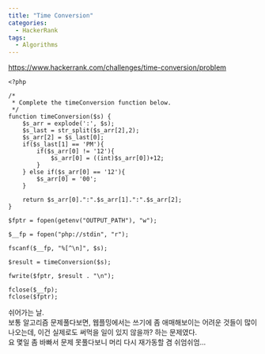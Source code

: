 ```yaml
---
title: "Time Conversion"
categories:
  - HackerRank
tags:
  - Algorithms
---
```


<https://www.hackerrank.com/challenges/time-conversion/problem>

    <?php
    
    /*
     * Complete the timeConversion function below.
     */
    function timeConversion($s) {
        $s_arr = explode(':', $s);
        $s_last = str_split($s_arr[2],2);
        $s_arr[2] = $s_last[0];
        if($s_last[1] == 'PM'){
            if($s_arr[0] != '12'){
                $s_arr[0] = ((int)$s_arr[0])+12;
            }
        } else if($s_arr[0] == '12'){
            $s_arr[0] = '00';
        }
    
        return $s_arr[0].":".$s_arr[1].":".$s_arr[2];
    }
    
    $fptr = fopen(getenv("OUTPUT_PATH"), "w");
    
    $__fp = fopen("php://stdin", "r");
    
    fscanf($__fp, "%[^\n]", $s);
    
    $result = timeConversion($s);
    
    fwrite($fptr, $result . "\n");
    
    fclose($__fp);
    fclose($fptr);



쉬어가는 날.  
보통 알고리즘 문제풀다보면, 웹플밍에서는 쓰기에 좀 애매해보이는 어려운 것들이 많이 나오는데, 이건 실제로도 써먹을 일이 있지 않을까? 하는 문제였다.  
요 몇일 좀 바빠서 문제 못풀다보니 머리 다시 재가동할 겸 쉬엄쉬엄... 